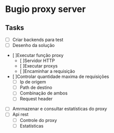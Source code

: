 # Bugio proxy server


## Tasks
- [ ] Criar backends para test
- [ ] Desenho da solução
- [ ]Executar função proxy
  - [ ]Servidor HTTP
  - [ ]Executar proxys
  - [ ]Encaminhar a requisição
- [ ]Controlar quantidade maxima de requisições
  - [ ] Ip de origem
  - [ ] Path de destino
  - [ ] Combinação de ambos
  - [ ] Request header
- [ ] Amrmazenar e consultar estatísticas do proxy
- [ ] Api rest
  - [ ] Controle do proxy
  - [ ] Estatísticas
